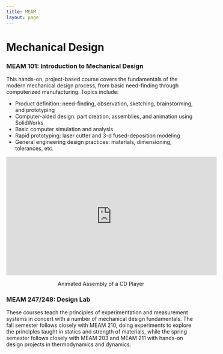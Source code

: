 ```yaml
---
title: MEAM
layout: page
---
```

# Mechanical Design
### MEAM 101: Introduction to Mechanical Design
This hands-on, project-based course covers the fundamentals of the modern mechanical design process, from basic need-finding through computerized manufacturing. Topics include: 
* Product definition: need-finding, observation, sketching, brainstorming, and prototyping
* Computer-aided design: part creation, assemblies, and animation using SolidWorks 
* Basic computer simulation and analysis
* Rapid prototyping: laser cutter and 3-d fused-deposition modeling
* General engineering design practices: materials, dimensioning, tolerances, etc.

<center>
<iframe width="560" height="315" src="https://www.youtube.com/embed/orXZEw0QpCo" frameborder="0" allowfullscreen></iframe>
</center>
<center>
<p>Animated Assembly of a CD Player</p>
</center>

### MEAM 247/248: Design Lab
These courses teach the principles of experimentation and measurement systems in concert with a number of mechanical design fundamentals. The fall semester follows closely with MEAM 210, doing experiments to explore the principles taught in statics and strength of materials, while the spring semester follows closely with MEAM 203 and MEAM 211 with hands-on design projects in thermodynamics and dynamics.
